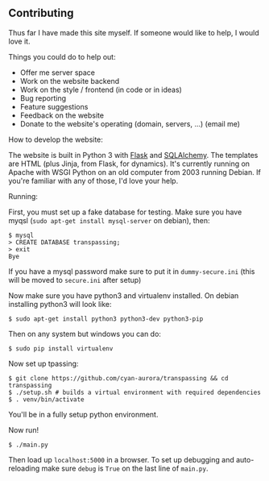 Contributing
------------

Thus far I have made this site myself. If someone would like to help, I would
love it.

Things you could do to help out:

- Offer me server space
- Work on the website backend
- Work on the style / frontend (in code or in ideas)
- Bug reporting
- Feature suggestions
- Feedback on the website
- Donate to the website's operating (domain, servers, ...) (email me)

How to develop the website:

The website is built in Python 3 with [Flask](http://flask.pocoo.org/) and
[SQLAlchemy](http://flask-sqlalchemy.pocoo.org/2.1/). The templates are HTML
(plus Jinja, from Flask, for dynamics). It's currently running on Apache with
WSGI Python on an old computer from 2003 running Debian. If you're familiar
with any of those, I'd love your help.

Running:

First, you must set up a fake database for testing. Make sure you have myqsl
(`sudo apt-get install mysql-server` on debian), then:

	$ mysql
	> CREATE DATABASE transpassing;
	> exit
	Bye

If you have a mysql password make sure to put it in `dummy-secure.ini` (this
will be moved to `secure.ini` after setup)

Now make sure you have python3 and virtualenv installed. On debian installing
python3 will look like:

	$ sudo apt-get install python3 python3-dev python3-pip

Then on any system but windows you can do:

	$ sudo pip install virtualenv

Now set up tpassing:

	$ git clone https://github.com/cyan-aurora/transpassing && cd transpassing
    $ ./setup.sh # builds a virtual environment with required dependencies
	$ . venv/bin/activate

You'll be in a fully setup python environment.

Now run!

	$ ./main.py

Then load up `localhost:5000` in a browser. To set up debugging and
auto-reloading make sure `debug` is `True` on the last line of `main.py`.
